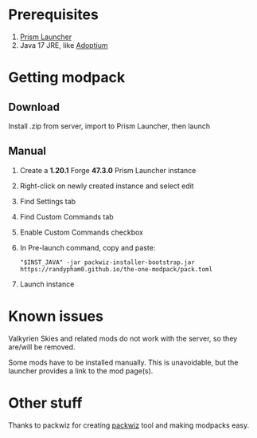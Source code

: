 # Prerequisites

1. [Prism Launcher](https://prismlauncher.org/download/)
2. Java 17 JRE, like [Adoptium](https://adoptium.net/temurin/releases/?arch=x64&package=jre&version=17)

# Getting modpack

## Download

Install .zip from server, import to Prism Launcher, then launch

## Manual
1. Create a **1.20.1** Forge **47.3.0** Prism Launcher instance  
2. Right-click on newly created instance and select edit  
3. Find Settings tab  
4. Find Custom Commands tab  
5. Enable Custom Commands checkbox  
6. In Pre-launch command, copy and paste:  

   ```"$INST_JAVA" -jar packwiz-installer-bootstrap.jar https://randypham0.github.io/the-one-modpack/pack.toml```

7. Launch instance

# Known issues

Valkyrien Skies and related mods do not work with the server, so they are/will be removed.

Some mods have to be installed manually. This is unavoidable, but the launcher provides a link to the mod page(s).


# Other stuff

Thanks to packwiz for creating [packwiz](https://github.com/packwiz/packwiz) tool and making modpacks easy.
